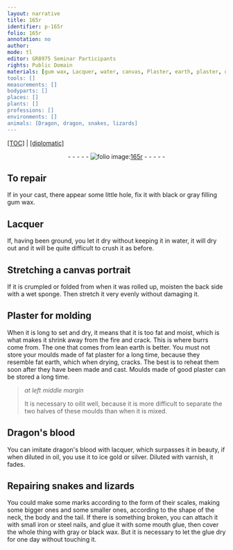```yaml
---
layout: narrative
title: 165r
identifier: p-165r
folio: 165r
annotation: no
author:
mode: tl
editor: GR8975 Seminar Participants
rights: Public Domain
materials: [gum wax, Lacquer, water, canvas, Plaster, earth, plaster, oil, Dragon's blood, lacquer, gold, silver, iron, steel, mouth glue, wax, glue]
tools: []
measurements: []
bodyparts: []
places: []
plants: []
professions: []
environments: []
animals: [Dragon, dragon, snakes, lizards]
---
```


<p><a href="{{ site.baseurl }}/translation/">[TOC]</a> | <a href="{{ site.baseurl }}/texts/p-165r_tc/" target="_blank">[diplomatic]</a></p><div class="folio" align="center">- - - - - <a href="http://gallica.bnf.fr/ark:/12148/btv1b9059316c/f336.item" target="_blank"><img src="https://cu-mkp.github.io/2017-workshop-edition/assets/photo-icon.png" alt="folio image: " style="display:inline-block; margin-bottom:-3px;"/>165r</a> - - - - - </div>  
  

## To repair

 
If in your cast, there appear some little hole, fix it with black or gray filling <span class="m">gum wax</span>.
 
 
  

## <span class="m">Lacquer</span>

 
If, having been ground, you let it dry without keeping it in <span class="m">water</span>, it will dry out and it will be quite difficult to crush it as before.
 
 
  

## Stretching a <span class="m">canvas</span> portrait

 
If it is crumpled or folded from when it was rolled up, moisten the back side with a wet sponge. Then stretch it very evenly without damaging it.
 
 
  

## <span class="m">Plaster</span> for molding

 
When it is long to set and dry, it means that it is too fat and moist, which is what makes it shrink away from the fire and crack. This is where burrs come from. The one that comes from lean <span class="m">earth</span> is better. You must not store your moulds made of fat <span class="m">plaster</span> for a long time, because they resemble fat <span class="m">earth</span>, which when drying, cracks. The best is to reheat them soon after they have been made and cast. Moulds made of good <span class="m">plaster</span> can be stored a long time.
 
> *at left middle margin*
> 
> 
>   It is necessary to <span class="m">oil</span>it well, because it is more difficult to separate the two halves of these moulds than when it is mixed.
 
 
  

## <span class="m"><span class="al">Dragon</span>'s blood</span>

 
You can imitate <span class="al">dragon</span>'s blood with <span class="m">lacquer</span>, which surpasses it in beauty, if when diluted in <span class="m">oil</span>, you use it to ice <span class="m">gold</span> or <span class="m">silver</span>. Diluted with varnish, it fades.
 
 
  

## Repairing <span class="al">snakes</span> and <span class="al">lizards</span>

 
You could make some marks according to the form of their scales, making some bigger ones and some smaller ones, according to the shape of the neck, the body and the tail. If there is something broken, you can attach it with small <span class="m">iron</span> or <span class="m">steel</span> nails, and glue it with some <span class="m">mouth glue</span>, then cover the whole thing with gray or black <span class="m">wax</span>. But it is necessary to let the <span class="m">glue</span> dry for one day without touching it.
 
